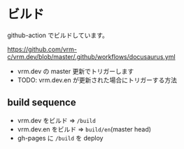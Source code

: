 # ビルド

github-action でビルドしています。 

<!-- truncate -->

https://github.com/vrm-c/vrm.dev/blob/master/.github/workflows/docusaurus.yml

- vrm.dev の master 更新でトリガーします
- TODO: vrm.dev.en が更新された場合にトリガーする方法

## build sequence

- vrm.dev をビルド => `/build`
- vrm.dev.en をビルド => `build/en`(master head)
- gh-pages に `/build` を deploy

